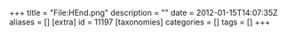 +++
title = "File:HEnd.png"
description = ""
date = 2012-01-15T14:07:35Z
aliases = []
[extra]
id = 11197
[taxonomies]
categories = []
tags = []
+++


